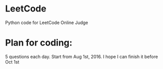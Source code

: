 # LeetCode
  Python code for LeetCode Online Judge
# Plan for coding:
  5 questions each day. Start from Aug 1st, 2016.
  I hope I can finish it before Oct 1st

